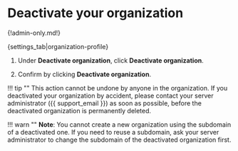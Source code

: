# Deactivate your organization

{!admin-only.md!}

{settings_tab|organization-profile}

1. Under **Deactivate organization**, click **Deactivate organization**.

1. Confirm by clicking **Deactivate organization**.

!!! tip ""
    This action cannot be undone by anyone in the organization. If you
    deactivated your organization by accident, please contact your server
    administrator ({{ support_email }}) as soon as possible, before the
    deactivated organization is permanently deleted.

!!! warn ""
    **Note**: You cannot create a new organization using the subdomain of a
    deactivated one. If you need to reuse a subdomain, ask your server
    administrator to change the subdomain of the deactivated organization first.
